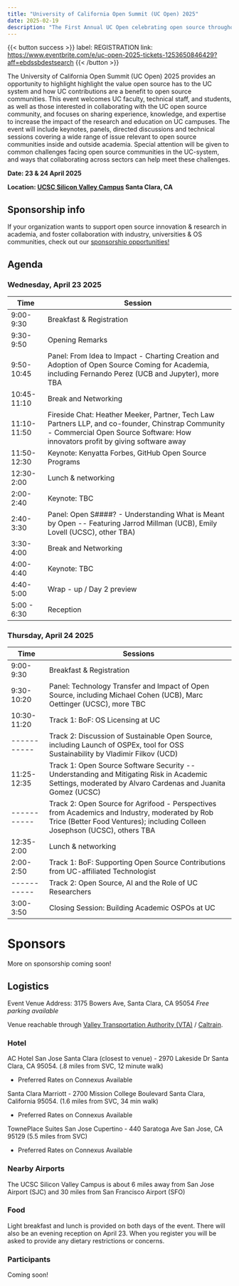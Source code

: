```yaml
---
title: "University of California Open Summit (UC Open) 2025"
date: 2025-02-19
description: "The First Annual UC Open celebrating open source throughout the UC system:  23 & 24 April 2025 – Santa Clara, CA"
---
```


{{< button success >}}
label: REGISTRATION
link: https://www.eventbrite.com/e/uc-open-2025-tickets-1253650846429?aff=ebdssbdestsearch
{{< /button >}}

The University of California Open Summit (UC Open) 2025 provides an opportunity to highlight highlight the value open source has to the UC system and how UC contributions are a benefit to open source communities. This event welcomes UC faculty, technical staff, and students, as well as those interested in collaborating with the UC open source community, and focuses on sharing experience, knowledge, and expertise to increase the impact of the research and education on UC campuses. The event will include keynotes, panels, directed discussions and technical sessions covering a wide range of issue relevant to open source communities inside and outside academia. Special attention will be given to common challenges facing open source communities in the UC-system, and ways that collaborating across sectors can help meet these challenges.

**Date: 23 & 24 April 2025**

**Location: [UCSC Silicon Valley Campus](https://siliconvalley.ucsc.edu/facility/) Santa Clara, CA**

## Sponsorship info

If your organization wants to support open source innovation & research in academia, and foster collaboration with industry, universities & OS communities, check out our [sponsorship opportunities!](./sponsor/_index.md)

## Agenda

### Wednesday, April 23 2025

| Time        | Session                                                                                                                                                                             |
| ----------- | ----------------------------------------------------------------------------------------------------------------------------------------------------------------------------------- |
| 9:00-9:30   | Breakfast & Registration                                                                                                                                                            |
| 9:30-9:50   | Opening Remarks                                                                                                                                                                     |
| 9:50-10:45  | Panel: From Idea to Impact - Charting Creation and Adoption of Open Source Coming for Academia, including Fernando Perez (UCB and Jupyter), more TBA                                |
| 10:45-11:10 | Break and Networking                                                                                                                                                                |
| 11:10-11:50 | Fireside Chat: Heather Meeker, Partner, Tech Law Partners LLP, and co-founder, Chinstrap Community - Commercial Open Source Software: How innovators profit by giving software away |
| 11:50-12:30 | Keynote: Kenyatta Forbes, GitHub Open Source Programs                                                                                                                               |
| 12:30-2:00  | Lunch & networking                                                                                                                                                                  |
| 2:00-2:40   | Keynote: TBC                                                                                                                                                                        |
| 2:40-3:30   | Panel: Open S####? - Understanding What is Meant by Open -- Featuring Jarrod Millman (UCB), Emily Lovell (UCSC), other TBA)                                                         |
| 3:30-4:00   | Break and Networking                                                                                                                                                                |
| 4:00-4:40   | Keynote: TBC                                                                                                                                                                        |
| 4:40-5:00   | Wrap - up / Day 2 preview                                                                                                                                                           |
| 5:00 - 6:30 | Reception                                                                                                                                                                           |

### Thursday, April 24 2025

| Time        | Sessions                                                                                                                                                                    |
| ----------- | --------------------------------------------------------------------------------------------------------------------------------------------------------------------------- |
| 9:00-9:30   | Breakfast & Registration                                                                                                                                                    |
| 9:30-10:20  | Panel: Technology Transfer and Impact of Open Source, including Michael Cohen (UCB), Marc Oettinger (UCSC), more TBC                                                        |
| 10:30-11:20 | Track 1: BoF: OS Licensing at UC                                                                                                                                            |
| ----------- | Track 2: Discussion of Sustainable Open Source, including Launch of OSPEx, tool for OSS Sustainability by Vladimir Filkov (UCD)                                             |
| 11:25-12:35 | Track 1: Open Source Software Security -- Understanding and Mitigating Risk in Academic Settings, moderated by Alvaro Cardenas and Juanita Gomez (UCSC)                     |
| ----------- | Track 2: Open Source for Agrifood - Perspectives from Academics and Industry, moderated by Rob Trice (Better Food Ventures); including Colleen Josephson (UCSC), others TBA |
| 12:35-2:00  | Lunch & networking                                                                                                                                                          |
| 2:00-2:50   | Track 1: BoF: Supporting Open Source Contributions from UC-affiliated Technologist                                                                                          |
| ----------- | Track 2: Open Source, AI and the Role of UC Researchers                                                                                                                     |
| 3:00-3:50   | Closing Session: Building Academic OSPOs at UC                                                                                                                              |

# Sponsors

More on sponsorship coming soon!

## Logistics

Event Venue Address: 3175 Bowers Ave, Santa Clara, CA 95054
_Free parking available_

Venue reachable through [Valley Transportation Authority (VTA)](https://www.vta.org/) / [Caltrain](https://www.caltrain.com/).

### Hotel

AC Hotel San Jose Santa Clara (closest to venue) - 2970 Lakeside Dr Santa Clara, CA 95054. (.8 miles from SVC, 12 minute walk)

- Preferred Rates on Connexus Available

Santa Clara Marriott - 2700 Mission College Boulevard Santa Clara, California 95054. (1.6 miles from SVC, 34 min walk)

- Preferred Rates on Connexus Available

TownePlace Suites San Jose Cupertino - 440 Saratoga Ave San Jose, CA 95129 (5.5 miles from SVC)

- Preferred Rates on Connexus Available

### Nearby Airports

The UCSC Silicon Valley Campus is about 6 miles away from San Jose Airport (SJC) and 30 miles from San Francisco Airport (SFO)

### Food

Light breakfast and lunch is provided on both days of the event. There will also be an evening reception on April 23. When you register you will be asked to provide any dietary restrictions or concerns.

### Participants

Coming soon!
